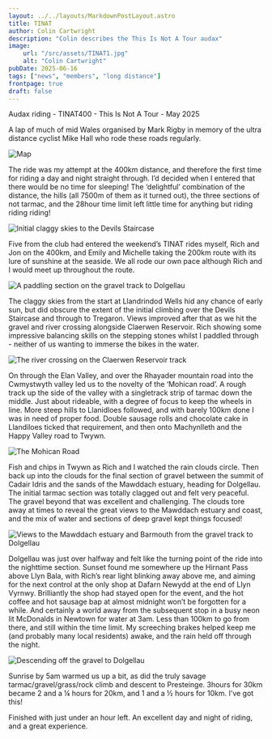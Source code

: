 ```yaml
---
layout: ../../layouts/MarkdownPostLayout.astro
title: TINAT
author: Colin Cartwright
description: "Colin describes the This Is Not A Tour audax"
image:
    url: "/src/assets/TINAT1.jpg"
    alt: "Colin Cartwright"
pubDate: 2025-06-16
tags: ["news", "members", "long distance"]
frontpage: true
draft: false
---
```

Audax riding - TINAT400 - This Is Not A Tour - May 2025

A lap of much of mid Wales organised by Mark Rigby in memory of the ultra distance cyclist
Mike Hall who rode these roads regularly.

![Map](../../assets/TINAT-Map.jpg)

The ride was my attempt at the 400km distance, and therefore the first time for riding a day and
night straight through. I’d decided when I entered that there would be no time for sleeping! The
‘delightful’ combination of the distance, the hills (all 7500m of them as it turned out), the three
sections of not tarmac, and the 28hour time limit left little time for anything but riding riding
riding!

![Initial claggy skies to the Devils Staircase](../../assets/TINAT5.jpg)

Five from the club had entered the weekend’s TINAT rides myself, Rich and Jon on the 400km,
and Emily and Michelle taking the 200km route with its lure of sunshine at the seaside. We all
rode our own pace although Rich and I would meet up throughout the route.

![A paddling section on the gravel track to Dolgellau](../../assets/TINAT8.jpg)

The claggy skies from the start at Llandrindod Wells hid any chance of early sun, but did
obscure the extent of the initial climbing over the Devils Staircase and through to Tregaron.
Views improved after that as we hit the gravel and river crossing alongside Claerwen Reservoir.
Rich showing some impressive balancing skills on the stepping stones whilst I paddled through -
neither of us wanting to immerse the bikes in the water. 

![The river crossing on the Claerwen Reservoir track](../../assets/TINAT6.jpg)

On through the Elan Valley, and over the Rhayader mountain road into the Cwmystwyth valley led us to the novelty of the ‘Mohican
road’. A rough track up the side of the valley with a singletrack strip of tarmac down the middle.
Just about rideable, with a degree of focus to keep the wheels in line. More steep hills to
Llanidloes followed, and with barely 100km done I was in need of proper food. Double sausage
rolls and chocolate cake in Llandiloes ticked that requirement, and then onto Machynlleth and
the Happy Valley road to Twywn. 

![The Mohican Road](../../assets/TINAT7.jpg)

Fish and chips in Twywn as Rich and I watched the rain
clouds circle. Then back up into the clouds for the final section of gravel between the summit of
Cadair Idris and the sands of the Mawddach estuary, heading for Dolgellau. The initial tarmac
section was totally clagged out and felt very peaceful. The gravel beyond that was excellent and
challenging. The clouds tore away at times to reveal the great views to the Mawddach estuary
and coast, and the mix of water and sections of deep gravel kept things focused!

![Views to the Mawddach estuary and Barmouth from the gravel track to Dolgellau](../../assets/TINAT3.jpg)

Dolgellau was just over halfway and felt like the turning point of the ride into the nighttime
section. Sunset found me somewhere up the Hirnant Pass above Llyn Bala, with Rich’s rear
light blinking away above me, and aiming for the next control at the only shop at Dafarn Newydd
at the end of Llyn Vyrnwy. Brilliantly the shop had stayed open for the event, and the hot coffee
and hot sausage bap at almost midnight won’t be forgotten for a while. And certainly a world
away from the subsequent stop in a busy neon lit McDonalds in Newtown for water at 3am.
Less than 100km to go from there, and still within the time limit. My screeching brakes helped
keep me (and probably many local residents) awake, and the rain held off through the night.

![Descending off the gravel to Dolgellau](../../assets/TINAT4.jpg)

Sunrise by 5am warmed us up a bit, as did the truly savage tarmac/gravel/grass/rock climb and
descent to Presteinge. 3hours for 30km became 2 and a ¼ hours for 20km, and 1 and a ½
hours for 10km. I’ve got this!

Finished with just under an hour left. An excellent day and night of riding, and a great
experience.